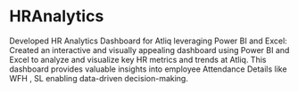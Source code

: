 # HRAnalytics
Developed HR Analytics Dashboard for Atliq leveraging Power BI and Excel: Created an interactive and visually appealing dashboard using Power BI and Excel to analyze and visualize key HR metrics and trends at Atliq. This dashboard provides valuable insights into employee Attendance Details like WFH , SL enabling data-driven decision-making.
